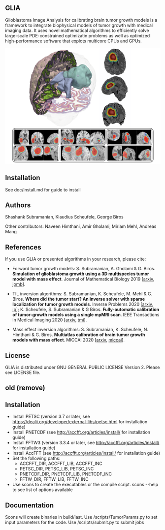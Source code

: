 ## GLIA
Glioblastoma Image Analysis for calibrating brain tumor growth models is a framework to integrate biophysical models of tumor growth with medical imaging data. 
It uses novel mathematical algorithms to efficiently solve large-scale PDE-constrained optimizatin problems as well as optimized high-performance software that explots multicore CPUs and GPUs.

![](doc/figs/GLIA.png)

## Installation
See doc/install.md for guide to install

## Authors
Shashank Subramanian, Klaudius Scheufele, George Biros

Other contributors: Naveen Himthani, Amir Gholami, Miriam Mehl, Andreas Mang

## References
If you use GLIA or presented algorithms in your research, please cite:
* Forward tumor growth models: S. Subramanian, A. Gholami & G. Biros. **Simulation of glioblastoma growth using a 3D multispecies tumor model with mass effect**. Journal of Mathematical Biology 2019 [[arxiv](https://arxiv.org/abs/1810.05370), [jomb](https://link.springer.com/article/10.1007/s00285-019-01383-y)].

* TIL inversion algorithms: S. Subramanian, K. Scheufele, M. Mehl & G. Biros. **Where did the tumor start? An inverse solver with sparse localization for tumor growth models**. Inverse Problems 2020 [[arxiv](https://arxiv.org/abs/1907.06564), [ip](https://iopscience.iop.org/article/10.1088/1361-6420/ab649c/meta)]; K. Scheufele, S. Subramanian & G Biros. **Fully-automatic calibration of tumor-growth models using a single mpMRI scan**. IEEE Transactions in Medical Imaging 2020 [[arxiv](https://arxiv.org/abs/2001.09173), [tmi](https://ieeexplore.ieee.org/abstract/document/9197710)].

* Mass effect inversion algorithms: S. Subramanian, K. Scheufele, N. Himthani & G. Biros. **Multiatlas calibration of brain tumor growth models with mass effect**. MICCAI 2020 [[arxiv](https://arxiv.org/abs/2006.09932), [miccai](https://link.springer.com/chapter/10.1007/978-3-030-59713-9_53)].

## License
GLIA is distributed under GNU GENERAL PUBLIC LICENSE Version 2.
Please see LICENSE file.


## old (remove)


## Installation

- Install PETSC (version 3.7 or later, see https://dealii.org/developer/external-libs/petsc.html for installation guide)
- Install PNETCDF (see http://accfft.org/articles/install/ for installation guide)
- Install FFTW3 (version 3.3.4 or later, see http://accfft.org/articles/install/ for installation guide)
- Install AccFFT (see http://accfft.org/articles/install/ for installation guide)
- Set the following paths:
  - ACCFFT_DIR, ACCFFT_LIB, ACCFFT_INC 
  - PETSC_DIR, PETSC_LIB, PETSC_INC 
  - PNETCDF_DIR, PNETCDF_LIB, PNETCDF_INC 
  - FFTW_DIR, FFTW_LIB, FFTW_INC 
- Use scons to create the executables or the compile script. scons --help to see list of options available

## Documentation

Scons will create binaries in build/last. Use /scripts/TumorParams.py to set input parameters for the code.
Use /scripts/submit.py to submit jobs 
